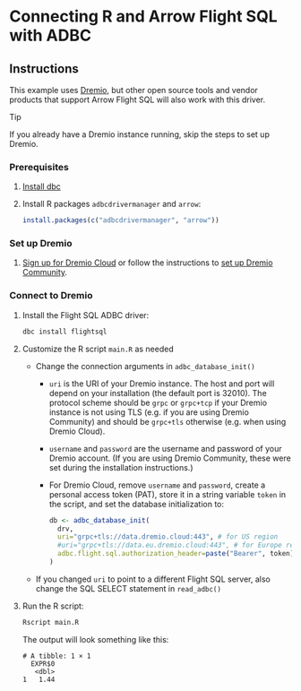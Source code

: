 # Connecting R and Arrow Flight SQL with ADBC

## Instructions

This example uses [Dremio](https://www.dremio.com/), but other open source tools and vendor products that support Arrow Flight SQL will also work with this driver.

> [!TIP]
> If you already have a Dremio instance running, skip the steps to set up Dremio.

### Prerequisites

1. [Install dbc](https://docs.columnar.tech/dbc/getting_started/installation/)

1. Install R packages `adbcdrivermanager` and `arrow`:

   ```r
   install.packages(c("adbcdrivermanager", "arrow"))
   ```

### Set up Dremio

1. [Sign up for Dremio Cloud](https://www.dremio.com/) or follow the instructions to [set up Dremio Community](https://docs.dremio.com/current/get-started/docker/).

### Connect to Dremio

1. Install the Flight SQL ADBC driver:

   ```sh
   dbc install flightsql
   ```

1. Customize the R script `main.R` as needed
   - Change the connection arguments in `adbc_database_init()`
     - `uri` is the URI of your Dremio instance. The host and port will depend on your installation (the default port is 32010). The protocol scheme should be `grpc` or `grpc+tcp` if your Dremio instance is not using TLS (e.g. if you are using Dremio Community) and should be `grpc+tls` otherwise (e.g. when using Dremio Cloud).
     - `username` and `password` are the username and password of your Dremio account. (If you are using Dremio Community, these were set during the installation instructions.)
     - For Dremio Cloud, remove `username` and `password`, create a personal access token (PAT), store it in a string variable `token` in the script, and set the database initialization to:

       ```r
       db <- adbc_database_init(
         drv,
         uri="grpc+tls://data.dremio.cloud:443", # for US region
         #uri="grpc+tls://data.eu.dremio.cloud:443", # for Europe region
         adbc.flight.sql.authorization_header=paste("Bearer", token)
       )
       ```
   - If you changed `uri` to point to a different Flight SQL server, also change the SQL SELECT statement in `read_adbc()`

1. Run the R script:

   ```sh
   Rscript main.R
   ```

   The output will look something like this:

   ```
   # A tibble: 1 × 1
     EXPR$0
      <dbl>
   1   1.44
   ```
